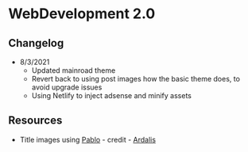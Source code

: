 # WebDevelopment 2.0


## Changelog
- 8/3/2021
  - Updated mainroad theme
  - Revert back to using post images how the basic theme does, to avoid upgrade issues
  - Using Netlify to inject adsense and minify assets

## Resources
- Title images using [Pablo](https://pablo.buffer.com/) - credit - [Ardalis](https://ardalis.com/using-pablo-to-create-title-images/)
